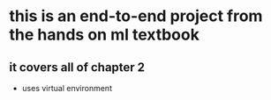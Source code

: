# this is an end-to-end project from the hands on ml textbook

## it covers all of chapter 2

* uses virtual environment

